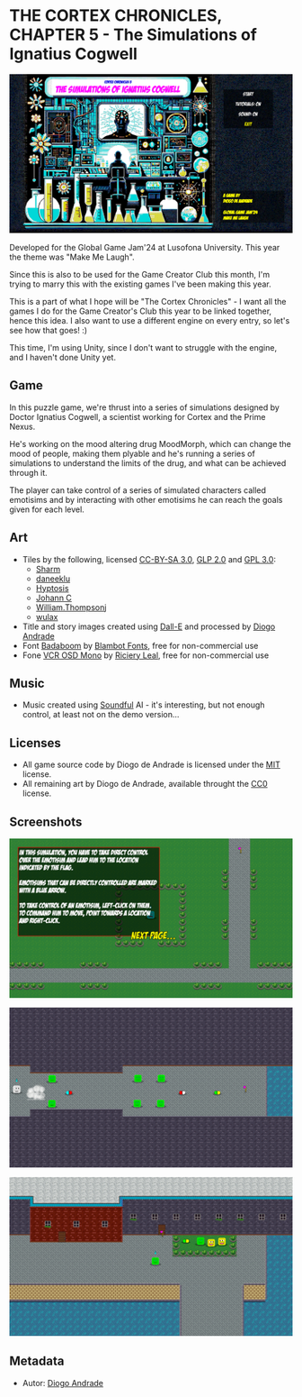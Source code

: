 # THE CORTEX CHRONICLES, CHAPTER 5 - The Simulations of Ignatius Cogwell

![GameScreenshot](Screenshots/screen01.png)

Developed for the Global Game Jam'24 at Lusofona University.
This year the theme was "Make Me Laugh".

Since this is also to be used for the Game Creator Club this month, I'm trying to marry this with the existing games I've been making this year.

This is a part of what I hope will be "The Cortex Chronicles" - I want all the games I do for the Game Creator's Club this year to be linked together, hence this idea.
I also want to use a different engine on every entry, so let's see how that goes! :)

This time, I'm using Unity, since I don't want to struggle with the engine, and I haven't done Unity yet.

## Game

In this puzzle game, we're thrust into a series of simulations designed by Doctor Ignatius Cogwell, a scientist working for Cortex and the Prime Nexus.

He's working on the mood altering drug MoodMorph, which can change the mood of people, making them plyable and he's running a series of simulations to
understand the limits of the drug, and what can be achieved through it.

The player can take control of a series of simulated characters called emotisims and by interacting with other emotisims he can reach the goals given for
each level.

## Art

- Tiles by the following, licensed [CC-BY-SA 3.0], [GLP 2.0] and [GPL 3.0]:
  - [Sharm]
  - [daneeklu]
  - [Hyptosis]
  - [Johann C]
  - [William.Thompsonj]
  - [wulax]
- Title and story images created using [Dall-E] and processed by [Diogo Andrade]
- Font [Badaboom] by [Blambot Fonts], free for non-commercial use
- Fone [VCR OSD Mono] by [Riciery Leal], free for non-commercial use

## Music

- Music created using [Soundful] AI - it's interesting, but not enough control, at least not on the demo version...

## Licenses

- All game source code by Diogo de Andrade is licensed under the [MIT] license.
- All remaining art by Diogo de Andrade, available throught the [CC0] license.

## Screenshots

![GameScreenshot](Screenshots/screen02.png)

![GameScreenshot](Screenshots/screen03.png)

![GameScreenshot](Screenshots/screen04.png)


## Metadata

- Autor: [Diogo Andrade]

[Diogo Andrade]:https://github.com/DiogoDeAndrade
[CC0]:https://creativecommons.org/publicdomain/zero/1.0/
[CC-BY-SA 3.0]:http://creativecommons.org/licenses/by-sa/3.0/
[GLP 2.0]:https://www.gnu.org/licenses/old-licenses/gpl-2.0.html
[GPL 3.0]:https://www.gnu.org/licenses/gpl-3.0.html
[MIT]:LICENSE
[Sharm]:https://opengameart.org/users/sharm
[daneeklu]:https://opengameart.org/users/daneeklu
[Hyptosis]:https://opengameart.org/users/hyptosis
[Johann C]:https://opengameart.org/users/johann-c
[William.Thompsonj]:https://opengameart.org/users/williamthompsonj
[wulax]:https://opengameart.org/users/wulax
[Soundful]: https://www.soundful.com
[Badaboom]:https://www.dafont.com/pt/badaboom-bb.font
[Blambot Fonts]:www.blambot.com
[Dall-E]:www.openai.com
[VCR OSD Mono]:https://www.dafont.com/pt/vcr-osd-mono.font
[Riciery Leal]:https://www.dafont.com/pt/mrmanet.d5509